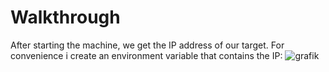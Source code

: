 
# Walkthrough

After starting the machine, we get the IP address of our target. For convenience i create an environment variable that contains the IP:
![grafik](https://github.com/fortyfourh/CTF-writeups/assets/125758265/6ebcaddf-c02c-4a5f-87e6-7530e141ca8a)

